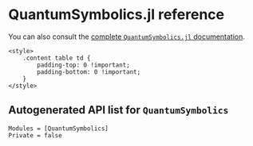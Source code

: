 # QuantumSymbolics.jl reference

You can also consult the [complete `QuantumSymbolics.jl` documentation](https://quantumsavory.github.io/QuantumSymbolics.jl/stable/).

```@raw html
<style>
    .content table td {
        padding-top: 0 !important;
        padding-bottom: 0 !important;
    }
</style>
```

## Autogenerated API list for `QuantumSymbolics`

```@autodocs
Modules = [QuantumSymbolics]
Private = false
```
